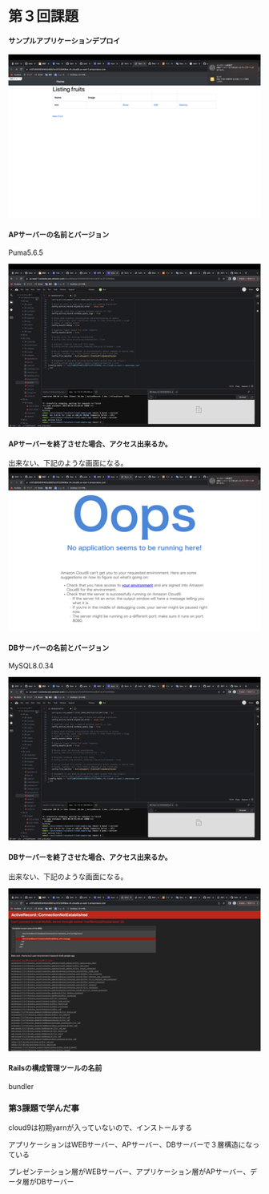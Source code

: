 # 第３回課題
#### サンプルアプリケーションデプロイ
![デプロイ](img/スクショ.png)
#### APサーバーの名前とバージョン
Puma5.6.5

![APサーバーの名前とバージョン](img/スクショ３.png)
#### APサーバーを終了させた場合、アクセス出来るか。
出来ない、下記のような画面になる。
![APサーバーを終了させた場合](img/スクショ２.png)
#### DBサーバーの名前とバージョン
MySQL8.0.34

![DBサーバーの名前とバージョン](img/スクショ３.png)
#### DBサーバーを終了させた場合、アクセス出来るか。
出来ない、下記のような画面になる。

![DBサーバーを終了させた場合](img/スクショ４.png)
#### Railsの構成管理ツールの名前
bundler
### 第3課題で学んだ事
cloud9は初期yarnが入っていないので、インストールする

アプリケーションはWEBサーバー、APサーバー、DBサーバーで３層構造になっている

プレゼンテーション層がWEBサーバー、アプリケーション層がAPサーバー、データ層がDBサーバー


